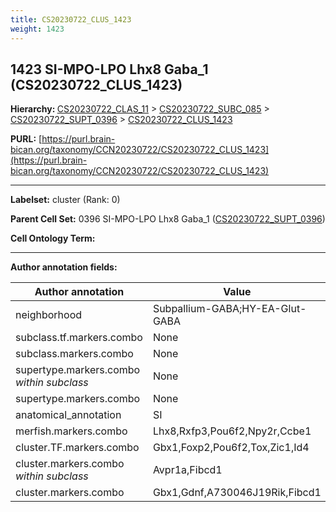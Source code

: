 ```yaml
---
title: CS20230722_CLUS_1423
weight: 1423
---
```

## 1423 SI-MPO-LPO Lhx8 Gaba_1 (CS20230722_CLUS_1423)
<b>Hierarchy: </b>
[CS20230722_CLAS_11](../CS20230722_CLAS_11) >
[CS20230722_SUBC_085](../CS20230722_SUBC_085) >
[CS20230722_SUPT_0396](../CS20230722_SUPT_0396) >
[CS20230722_CLUS_1423](../CS20230722_CLUS_1423)

**PURL:** [https://purl.brain-bican.org/taxonomy/CCN20230722/CS20230722_CLUS_1423](https://purl.brain-bican.org/taxonomy/CCN20230722/CS20230722_CLUS_1423)

---


**Labelset:** cluster (Rank: 0)

**Parent Cell Set:** 0396 SI-MPO-LPO Lhx8 Gaba_1 ([CS20230722_SUPT_0396](../CS20230722_SUPT_0396))



**Cell Ontology Term:** 

[MARKER GENES.]: #


---

[TRANSFERRED ANNOTATIONS.]: #


[AUTHOR ANNOTATION FIELDS.]: #


**Author annotation fields:**

| Author annotation | Value |
|-------------------|-------|
|neighborhood|Subpallium-GABA;HY-EA-Glut-GABA|
|subclass.tf.markers.combo|None|
|subclass.markers.combo|None|
|supertype.markers.combo _within subclass_|None|
|supertype.markers.combo|None|
|anatomical_annotation|SI|
|merfish.markers.combo|Lhx8,Rxfp3,Pou6f2,Npy2r,Ccbe1|
|cluster.TF.markers.combo|Gbx1,Foxp2,Pou6f2,Tox,Zic1,Id4|
|cluster.markers.combo _within subclass_|Avpr1a,Fibcd1|
|cluster.markers.combo|Gbx1,Gdnf,A730046J19Rik,Fibcd1|
